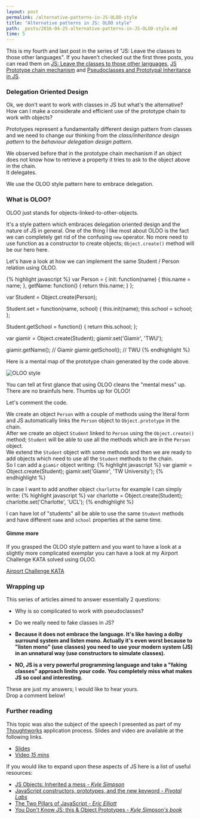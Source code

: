 ```yaml
---
layout: post
permalink: /alternative-patterns-in-JS-OLOO-style
title: "Alternative patterns in JS: OLOO style"
path: _posts/2016-04-25-alternative-patterns-in-JS-OLOO-style.md
time: 5
---
```


This is my fourth and last post in the series of "JS: Leave the classes to those other languages". If you haven’t checked out the first three posts, you can read them on [JS: Leave the classes to those other languages](/js-leave-the-classes-to-those-other-languages), [JS Prototype chain mechanism](/js-prototype-chain-mechanism) and [Pseudoclasses and Prototypal Inheritance in JS](/pseudoclasses-and-prototypal-inheritance-in-JS).

### Delegation Oriented Design

Ok, we don't want to work with classes in JS but what's the alternative?<br>
How can I make a considerate and efficient use of the prototype chain to work with objects?

Prototypes represent a fundamentally different design pattern from classes and we need to change our thinking from the _class/inheritance design pattern_ to the _behaviour delegation design pattern_.

We observed before that in the prototype chain mechanism if an object does not know how to retrieve a property it tries to ask to the object above in the chain.<br>
It delegates.

We use the OLOO style pattern here to embrace delegation.

### What is OLOO?

OLOO just stands for objects-linked-to-other-objects.

It's a style pattern which embraces delegation oriented design and the nature of JS in general. One of the thing I like most about OLOO is the fact we can completely get rid of the confusing `new` operator.
No more need to use function as a constructor to create objects; `Object.create()` method will be our hero here.

Let's have a look at how we can implement the same Student / Person relation using OLOO.

{% highlight javascript %}
var Person = {
init: function(name) {
this.name = name;
},
getName: function() {
return this.name;
}
};

var Student = Object.create(Person);

Student.set = function(name, school) {
this.init(name);
this.school = school;
};

Student.getSchool = function() {
return this.school;
};

var giamir = Object.create(Student);
giamir.set('Giamir', 'TWU');

giamir.getName(); // Giamir
giamir.getSchool(); // TWU
{% endhighlight %}

Here is a mental map of the prototype chain generated by the code above.

![OLOO style](http://i.imgur.com/jSGAI9g.jpg)

You can tell at first glance that using OLOO cleans the "mental mess" up.<br>
There are no brainfuls here. Thumbs up for OLOO!

Let's comment the code.

We create an object `Person` with a couple of methods using the literal form and JS automatically links the `Person` object to `Object.prototype` in the chain.<br>
After we create an object `Student` linked to `Person` using the `Object.create()` method; `Student` will be able to use all the methods which are in the `Person` object.<br>
We extend the `Student` object with some methods and then we are ready to add objects which need to use all the `Student` methods to the chain.<br>
So I can add a `giamir` object writing:
{% highlight javascript %}
var giamir = Object.create(Student);
giamir.set('Giamir', 'TW University');
{% endhighlight %}

In case I want to add another object `charlotte` for example I can simply write:
{% highlight javascript %}
var charlotte = Object.create(Student);
charlotte.set('Charlotte', 'UCL');
{% endhighlight %}

I can have lot of "students" all be able to use the same `Student` methods and have different `name` and `school` properties at the same time.

#### Gimme more

If you grasped the OLOO style pattern and you want to have a look at a slightly more complicated exemplar you can have a look at my Airport Challenge KATA solved using OLOO.

[Airport Challenge KATA](https://github.com/giamir/airport_challenge_oloo)

### Wrapping up

This series of articles aimed to answer essentially 2 questions:

- Why is so complicated to work with pseudoclasses?
- Do we really need to fake classes in JS?

- **Because it does not embrace the language. It's like having a dolby surround system and listen mono. Actually it's even worst because to "listen mono" (use classes) you need to use your modern system (JS) in an unnatural way (use constructors to simulate classes).**

- **NO, JS is a very powerful programming language and take a "faking classes" approach limits your code. You completely miss what makes JS so cool and interesting.**

These are just my answers; I would like to hear yours.<br>
Drop a comment below!

### Further reading

This topic was also the subject of the speech I presented as part of my [Thoughtworks](https://www.thoughtworks.com) application process. Slides and video are available at the following links.

- [Slides](https://speakerdeck.com/giamir/js-leave-the-classes-to-those-other-languages)
- [Video _15 mins_](https://www.youtube.com/watch?v=HnQ0FPwcaZ4&feature=youtu.be)

If you would like to expand upon these aspects of JS here is a list of useful resources:

- [JS Objects: Inherited a mess - _Kyle Simpson_](https://davidwalsh.name/javascript-objects)
- [JavaScript constructors, prototypes, and the new keyword - _Pivotal Labs_](https://blog.pivotal.io/labs/labs/javascript-constructors-prototypes-and-the-new-keyword)
- [The Two Pillars of JavaScript - _Eric Elliott_](https://medium.com/javascript-scene/the-two-pillars-of-javascript-ee6f3281e7f3)
- [You Don't Know JS: this & Object Prototypes - _Kyle Simpson's book_](https://github.com/getify/You-Dont-Know-JS/blob/master/this%20&%20object%20prototypes/README.md#you-dont-know-js-this--object-prototypes)
